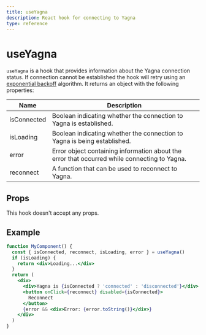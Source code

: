 ```yaml
---
title: useYagna
description: React hook for connecting to Yagna
type: reference
---
```


# useYagna

`useYagna` is a hook that provides information about the Yagna connection status. If connection cannot be established the hook will retry using an [exponential backoff](https://en.wikipedia.org/wiki/Exponential_backoff) algorithm. It returns an object with the following properties:

| Name        | Description                                                                                  |
| ----------- | -------------------------------------------------------------------------------------------- |
| isConnected | Boolean indicating whether the connection to Yagna is established.                           |
| isLoading   | Boolean indicating whether the connection to Yagna is being established.                     |
| error       | Error object containing information about the error that occurred while connecting to Yagna. |
| reconnect   | A function that can be used to reconnect to Yagna.                                           |

## Props

This hook doesn't accept any props.

## Example

```jsx
function MyComponent() {
  const { isConnected, reconnect, isLoading, error } = useYagna()
  if (isLoading) {
    return <div>Loading...</div>
  }
  return (
    <div>
      <div>Yagna is {isConnected ? 'connected' : 'disconnected'}</div>
      <button onClick={reconnect} disabled={isConnected}>
        Reconnect
      </button>
      {error && <div>Error: {error.toString()}</div>}
    </div>
  )
}
```
